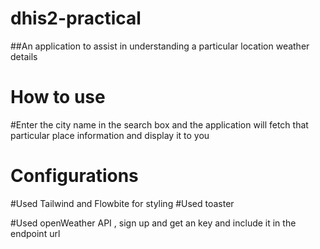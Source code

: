 # dhis2-practical

##An application to assist in understanding a particular location weather details 

# How to use 
#Enter the city name in the search box and the application will fetch that particular place information and display it to you 

# Configurations
#Used Tailwind and Flowbite for styling
#Used toaster

#Used openWeather API , sign up and get an key and include it in the endpoint url
